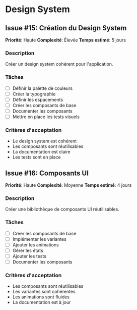 # Design System

## Issue #15: Création du Design System
**Priorité**: Haute
**Complexité**: Élevée
**Temps estimé**: 5 jours

### Description
Créer un design system cohérent pour l'application.

### Tâches
- [ ] Définir la palette de couleurs
- [ ] Créer la typographie
- [ ] Définir les espacements
- [ ] Créer les composants de base
- [ ] Documenter les composants
- [ ] Mettre en place les tests visuels

### Critères d'acceptation
- Le design system est cohérent
- Les composants sont réutilisables
- La documentation est claire
- Les tests sont en place

## Issue #16: Composants UI
**Priorité**: Haute
**Complexité**: Moyenne
**Temps estimé**: 4 jours

### Description
Créer une bibliothèque de composants UI réutilisables.

### Tâches
- [ ] Créer les composants de base
- [ ] Implémenter les variantes
- [ ] Ajouter les animations
- [ ] Gérer les états
- [ ] Ajouter les tests
- [ ] Documenter les composants

### Critères d'acceptation
- Les composants sont réutilisables
- Les variantes sont cohérentes
- Les animations sont fluides
- La documentation est à jour 